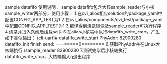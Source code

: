 sample datafifo 使用说明：
sample datafifo包含大核sample_reader与小核sample_writer两部分，使用步骤：
1.在cvi_alios相应solution的package_yaml中配置CONFIG_APP_TEST为1
2.在cvi_alios/components/cvi_test/package_yaml中配置CONFIG_APP_TEST为1
3.编译得到烧录镜像及sample_reader可执行程序
4.烧录并进入系统后挂载sd卡
5.在alios小核端中执行datafifo_write_start，产生如下类似输出：
        (cli-uart)# datafifo_write_start
        PhyAddr: 82900280
        datafifo_init finish
        send: ========0========
6.获取PhyAddr并在Linux大核端执行./sample_reader 82900280
7.测试完毕后小核端执行datafifo_write_stop，大核端输入q退出程序